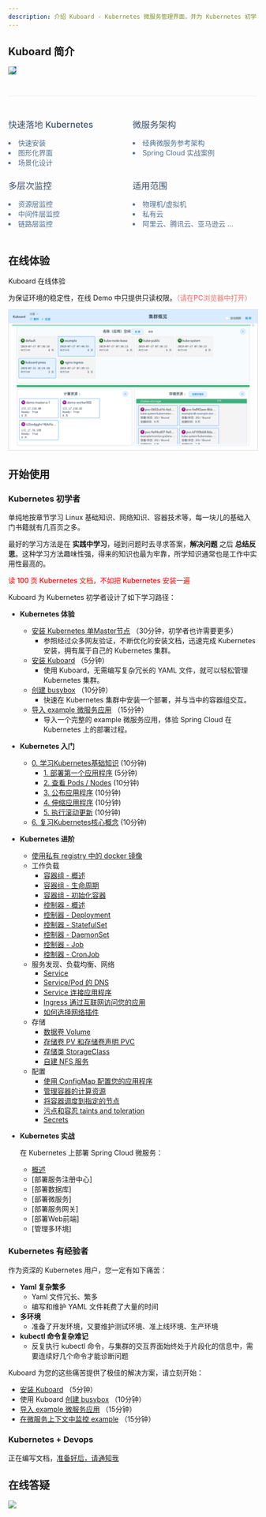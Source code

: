 ```yaml
---
description: 介绍 Kuboard - Kubernetes 微服务管理界面，并为 Kubernetes 初学者提供快速的学习路线（含 Kubernetes v1.15.2 安装文档）
---
```


## Kuboard 简介

<img src="/images/logo-main.png" style="background-color: #0063dc; max-width: 420px;" />

<div style="border-top: 1px solid #eaecef;
    padding: 1.2rem 0;
    margin-top: 2.5rem;
    display: flex;
    flex-wrap: wrap;
    align-items: flex-start;
    align-content: stretch;
    justify-content: space-between;">
<div style="flex-grow: 1; flex-basis: 25%; min-width: 200px;">
  <h2 style="font-size: 1.1rem; font-weight: 500; border-bottom: none; padding-bottom: 0; color: #3a5169;">
  快速落地 Kubernetes
  </h2>
  <li style="color: #4e6e8e;">
  快速安装
  </li>
  <li style="color: #4e6e8e;">
  图形化界面
  </li>
  <li style="color: #4e6e8e;">
  场景化设计
  </li>
</div>

<div style="flex-grow: 1; flex-basis: 25%; min-width: 200px;">
  <h2 style="font-size: 1.1rem; font-weight: 500; border-bottom: none; padding-bottom: 0; color: #3a5169;">
  微服务架构
  </h2>
  <li style="color: #4e6e8e;">
  经典微服务参考架构
  </li>
  <li style="color: #4e6e8e;">
  Spring Cloud 实战案例
  </li>
</div>

<div style="flex-grow: 1; flex-basis: 25%; min-width: 200px;">
  <h2 style="font-size: 1.1rem; font-weight: 500; border-bottom: none; padding-bottom: 0; color: #3a5169;">
  多层次监控
  </h2>
  <li style="color: #4e6e8e;">
  资源层监控
  </li>
  <li style="color: #4e6e8e;">
  中间件层监控
  </li>
  <li style="color: #4e6e8e;">
  链路层监控
  </li>
</div>

<div style="flex-grow: 1; flex-basis: 25%; min-width: 180px;">
  <h2 style="font-size: 1.1rem; font-weight: 500; border-bottom: none; padding-bottom: 0; color: #3a5169;">
  适用范围
  </h2>
  <li style="color: #4e6e8e;">
  物理机/虚拟机
  </li>
  <li style="color: #4e6e8e;">
  私有云
  </li>
  <li style="color: #4e6e8e;">
  阿里云、腾讯云、亚马逊云 ...
  </li>
</div>

</div>

## 在线体验

<p>
<a target="_blank" :href="`http://demo.kuboard.cn/#/dashboard?k8sToken=${$site.themeConfig.kuboardToken}`">
  Kuboard 在线体验
</a>
</p>

<p>
为保证环境的稳定性，在线 Demo 中只提供只读权限。<span style="color: #F56C6C; font-weight: 500;">（请在PC浏览器中打开）</span>
</p>

<a target="_blank" :href="`http://demo.kuboard.cn/#/dashboard?k8sToken=${$site.themeConfig.kuboardToken}`">
  <img src="./README.assets/1564841972085.gif" style="border: 1px solid #d7dae2;"></img>
</a>

## 开始使用

### Kubernetes 初学者

单纯地按章节学习 Linux 基础知识、网络知识、容器技术等，每一块儿的基础入门书籍就有几百页之多。

最好的学习方法是在 **实践中学习**，碰到问题时去寻求答案，**解决问题** 之后 **总结反思**。这种学习方法趣味性强，得来的知识也最为牢靠，所学知识通常也是工作中实用性最高的。

<span style="color: red; font-weight: 500;">读 100 页 Kubernetes 文档，不如把 Kubernetes 安装一遍</span>

Kuboard 为 Kubernetes 初学者设计了如下学习路径：

* **Kubernetes 体验**
  * [安装 Kubernetes 单Master节点](/install/install-k8s.html) （30分钟，初学者也许需要更多）
    * 参照经过众多网友验证，不断优化的安装文档，迅速完成 Kubernetes 安装，拥有属于自己的 Kubernetes 集群。
  * [安装 Kuboard](/install/install-dashboard.html) （5分钟）
    * 使用 Kuboard，无需编写复杂冗长的 YAML 文件，就可以轻松管理 Kubernetes 集群。
  * [创建 busybox](/guide/example/busybox.html) （10分钟）
    * 快速在 Kubernetes 集群中安装一个部署，并与当中的容器组交互。
  * [导入 example 微服务应用](/guide/example/import.html) （15分钟）
    * 导入一个完整的 example 微服务应用，体验 Spring Cloud 在 Kubernetes 上的部署过程。

* **Kubernetes 入门**
  * [0. 学习Kubernetes基础知识](/learning/k8s-basics/kubernetes-basics.html) (10分钟)
    * [1. 部署第一个应用程序](/learning/k8s-basics/deploy-app.html) (5分钟)
    * [2. 查看 Pods / Nodes](/learning/k8s-basics/explore.html) (10分钟)
    * [3. 公布应用程序](/learning/k8s-basics/expose.html) (10分钟)
    * [4. 伸缩应用程序](/learning/k8s-basics/scale.html) (10分钟)
    * [5. 执行滚动更新](/learning/k8s-basics/update.html) (10分钟)
  * [6. 复习Kubernetes核心概念](/learning/k8s-basics/k8s-core-concepts.html) (10分钟)

* **Kubernetes 进阶**
  * [使用私有 registry 中的 docker 镜像](/learning/k8s-intermediate/private-registry.html)
  * 工作负载
    * [容器组 - 概述](/learning/k8s-intermediate/workload/pod.html)
    * [容器组 - 生命周期](/learning/k8s-intermediate/workload/pod-lifecycle.html)
    * [容器组 - 初始化容器](/learning/k8s-intermediate/workload/init-container.html)
    * [控制器 - 概述](/learning/k8s-intermediate/workload/workload.html)
    * [控制器 - Deployment](/learning/k8s-intermediate/workload/wl-deployment.html)
    * [控制器 - StatefulSet](/learning/k8s-intermediate/workload/wl-statefulset.html) <Badge text="正在撰写" type="warn"/>
    * [控制器 - DaemonSet](/learning/k8s-intermediate/workload/wl-daemonset.html) <Badge text="正在撰写" type="warn"/>
    * [控制器 - Job](/learning/k8s-intermediate/workload/wl-job.html) <Badge text="正在撰写" type="warn"/>
    * [控制器 - CronJob](/learning/k8s-intermediate/workload/wl-cronjob.html) <Badge text="正在撰写" type="warn"/>
  * 服务发现、负载均衡、网络
    * [Service](/learning/k8s-intermediate/service/service.html) <Badge text="正在撰写" type="warn"/>
    * [Service/Pod 的 DNS](/learning/k8s-intermediate/service/dns.html) <Badge text="正在撰写" type="warn"/>
    * [Service 连接应用程序](/learning/k8s-intermediate/service/connecting.html) <Badge text="正在撰写" type="warn"/>
    * [Ingress 通过互联网访问您的应用](/learning/k8s-intermediate/service/ingress.html)
    * [如何选择网络插件](/learning/k8s-intermediate/service/cni.html)
  * 存储
    * [数据卷 Volume](/learning/k8s-intermediate/persistent/volume.html)
    * [存储卷 PV 和存储卷声明 PVC](/learning/k8s-intermediate/persistent/pv.html)
    * [存储类 StorageClass](/learning/k8s-intermediate/persistent/storage-class.html)
    * [自建 NFS 服务](/learning/k8s-intermediate/persistent/nfs.html) <Badge text="正在撰写" type="warn"/>
  * 配置
    * [使用 ConfigMap 配置您的应用程序](/learning/k8s-intermediate/config/config-map.html)
    * [管理容器的计算资源](/learning/k8s-intermediate/config/computing-resource.html)
    * [将容器调度到指定的节点](/learning/k8s-intermediate/config/assign-pod-node.html)
    * [污点和容忍 taints and toleration](/learning/k8s-intermediate/config/taints-and-toleration.html) <Badge text="正在撰写" type="warn"/>
    * [Secrets](/learning/k8s-intermediate/config/secret.html) <Badge text="正在撰写" type="warn"/>


* **Kubernetes 实战**

  在 Kubernetes 上部署 Spring Cloud 微服务：

  * [概述](/micro-service/spring-cloud/index.html)
  * [部署服务注册中心]
  * [部署数据库]
  * [部署微服务]
  * [部署服务网关]
  * [部署Web前端]
  * [管理多环境]

### Kubernetes 有经验者

作为资深的 Kubernetes 用户，您一定有如下痛苦：

* **Yaml 复杂繁多**
  * Yaml 文件冗长、繁多
  * 编写和维护 YAML 文件耗费了大量的时间
* **多环境**
  * 准备了开发环境，又要维护测试环境、准上线环境、生产环境
* **kubectl 命令复杂难记**
  * 反复执行 kubectl 命令，与集群的交互界面始终处于片段化的信息中，需要连续好几个命令才能诊断问题

Kuboard 为您的这些痛苦提供了极佳的解决方案，请立刻开始：

* [安装 Kuboard](/install/install-dashboard.html) （5分钟）
* 使用 Kuboard [创建 busybox](/guide/example/busybox.html) （10分钟）
* [导入 example 微服务应用](/guide/example/import.html)  （15分钟）
* [在微服务上下文中监控 example](/guide/example/monitor.html) （15分钟）

### Kubernetes + Devops

正在编写文档，[准备好后，请通知我](https://www.wjx.top/jq/43453748.aspx)

## 在线答疑

  <img src="/images/kuboard_qq.png" />

<!-- <div>
  <div style="margin-top: 10px;">未打赏用户可进 QQ 群聊，<span style="color: red;">打赏用户可进微信群聊</span>。</div>
  <div style="margin-top: 10px;">
      <span>扫第一个二维码完成打赏，扫第二个进微信群聊。</span> <span style="color: #CCC">QQ 群聊二维码在左侧导航栏下方。</span>
    <p style="margin-top: 10px;">
      <img src="/dz.png" style="width: 200px; margin-right: 150px;"></img>
      <img src="/dz2.jpeg" style="width: 200px;"></img>
    </p>
  </div>
</div> -->
